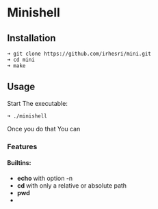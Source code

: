 # Minishell


## Installation
```
➜ git clone https://github.com/irhesri/mini.git
➜ cd mini
➜ make
```

## Usage
Start The executable:
```
➜ ./minishell
```
Once you do that You can 
### Features
#### Builtins:
<ul>
  <li> <b> echo </b> with option -n </li>
    <li> <b> cd </b> with only a relative or absolute path </li>
    <li> <b> pwd </b> </li>
    <li> <b>  </b> </li>
</ul>
